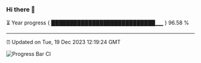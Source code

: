 ### Hi there 👋

⏳ Year progress { ████████████████████████████▁▁ } 96.58 %

---

⏰ Updated on Tue, 19 Dec 2023 12:19:24 GMT

![Progress Bar CI](https://github.com/liununu/liununu/workflows/Progress%20Bar%20CI/badge.svg)
